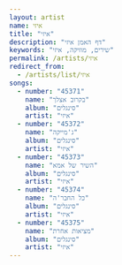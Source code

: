 ```yaml
---
layout: artist
name: איזי
title: "איזי"
description: "דף האמן איזי"
keywords: "שירים, מוזיקה, איזי"
permalink: /artists/איזי
redirect_from:
  - /artists/list/איזי
songs:
  - number: "45371"
    name: "בקרוב אצלך"
    album: "סינגלים"
    artist: "איזי"
  - number: "45372"
    name: "ג'מייקה"
    album: "סינגלים"
    artist: "איזי"
  - number: "45373"
    name: "השיר של אמא"
    album: "סינגלים"
    artist: "איזי"
  - number: "45374"
    name: "כל החבר'ה"
    album: "סינגלים"
    artist: "איזי"
  - number: "45375"
    name: "מציאות אחרת"
    album: "סינגלים"
    artist: "איזי"
---
```

